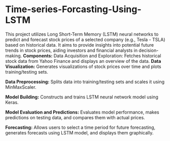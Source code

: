 # Time-series-Forcasting-Using-LSTM
This project utilizes Long Short-Term Memory (LSTM) neural networks to predict and forecast stock prices of a selected company (e.g., Tesla - TSLA) based on historical data. It aims to provide insights into potential future trends in stock prices, aiding investors and financial analysts in decision-making.
**Components:**
Data Acquisition and Exploration: Fetches historical stock data from Yahoo Finance and displays an overview of the data.
**Data Visualization:**
Generates visualizations of stock prices over time and plots training/testing sets.

**Data Preprocessing:**
Splits data into training/testing sets and scales it using MinMaxScaler.

**Model Building:**
Constructs and trains LSTM neural network model using Keras.

**Model Evaluation and Predictions:**
Evaluates model performance, makes predictions on testing data, and compares them with actual prices.

**Forecasting:**
Allows users to select a time period for future forecasting, generates forecasts using LSTM model, and displays them graphically.
